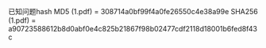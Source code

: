 已知问题hash
MD5 (1.pdf) = 308714a0bf99f4a0fe26550c4e38a99e
SHA256 (1.pdf) = a90723588612b8d0abf0e4c825b21867f98b02477cdf2118d18001b6fed8f43c
